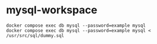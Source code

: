 # mysql-workspace
```
docker compose exec db mysql --password=example mysql
docker compose exec db mysql --password=example mysql < /usr/src/sql/dummy.sql
```
